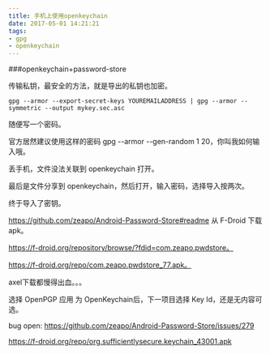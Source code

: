 ```yaml
---
title: 手机上使用openkeychain
date: 2017-05-01 14:21:21
tags:
- gpg
- openkeychain
---
```

###openkeychain+password-store

传输私钥，最安全的方法，就是导出的私钥也加密。

```
gpg --armor --export-secret-keys YOUREMAILADDRESS | gpg --armor --symmetric --output mykey.sec.asc 
```

随便写一个密码。
 
官方居然建议使用这样的密码 gpg --armor --gen-random 1 20，你叫我如何输入哦。 

丢手机，文件没法关联到 openkeychain 打开。

最后是文件分享到 openkeychain，然后打开，输入密码，选择导入按两次。

终于导入了密钥。 

https://github.com/zeapo/Android-Password-Store#readme
从 F-Droid 下载apk。

https://f-droid.org/repository/browse/?fdid=com.zeapo.pwdstore。

https://f-droid.org/repo/com.zeapo.pwdstore_77.apk。

axel下载都慢得出血。。。 

选择 OpenPGP 应用 为 OpenKeychain后，下一项目选择 Key Id，还是无内容可选。

bug open: https://github.com/zeapo/Android-Password-Store/issues/279

https://f-droid.org/repo/org.sufficientlysecure.keychain_43001.apk
